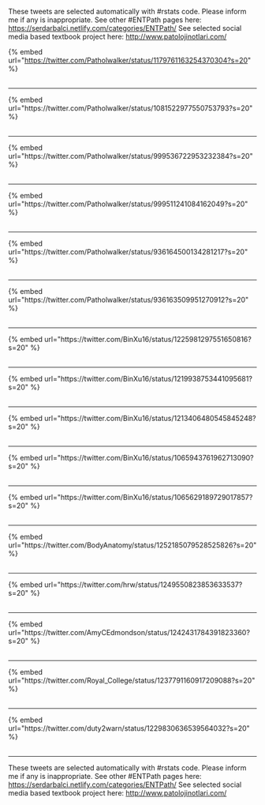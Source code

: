 

These tweets are selected automatically with #rstats code. Please inform me if any is inappropriate.
See other #ENTPath pages here: https://serdarbalci.netlify.com/categories/ENTPath/ 
See selected social media based textbook project here: http://www.patolojinotlari.com/

{% embed url="https://twitter.com/Patholwalker/status/1179761163254370304?s=20" %}<br>
<br>
<hr>
{% embed url="https://twitter.com/Patholwalker/status/1081522977550753793?s=20" %}<br>
<br>
<hr>
{% embed url="https://twitter.com/Patholwalker/status/999536722953232384?s=20" %}<br>
<br>
<hr>
{% embed url="https://twitter.com/Patholwalker/status/999511241084162049?s=20" %}<br>
<br>
<hr>
{% embed url="https://twitter.com/Patholwalker/status/936164500134281217?s=20" %}<br>
<br>
<hr>
{% embed url="https://twitter.com/Patholwalker/status/936163509951270912?s=20" %}<br>
<br>
<hr>
{% embed url="https://twitter.com/BinXu16/status/1225981297551650816?s=20" %}<br>
<br>
<hr>
{% embed url="https://twitter.com/BinXu16/status/1219938753441095681?s=20" %}<br>
<br>
<hr>
{% embed url="https://twitter.com/BinXu16/status/1213406480545845248?s=20" %}<br>
<br>
<hr>
{% embed url="https://twitter.com/BinXu16/status/1065943761962713090?s=20" %}<br>
<br>
<hr>
{% embed url="https://twitter.com/BinXu16/status/1065629189729017857?s=20" %}<br>
<br>
<hr>
{% embed url="https://twitter.com/BodyAnatomy/status/1252185079528525826?s=20" %}<br>
<br>
<hr>
{% embed url="https://twitter.com/hrw/status/1249550823853633537?s=20" %}<br>
<br>
<hr>
{% embed url="https://twitter.com/AmyCEdmondson/status/1242431784391823360?s=20" %}<br>
<br>
<hr>
{% embed url="https://twitter.com/Royal_College/status/1237791160917209088?s=20" %}<br>
<br>
<hr>
{% embed url="https://twitter.com/duty2warn/status/1229830636539564032?s=20" %}<br>
<br>
<hr>


These tweets are selected automatically with #rstats code. Please inform me if any is inappropriate.
See other #ENTPath pages here: https://serdarbalci.netlify.com/categories/ENTPath/ 
See selected social media based textbook project here: http://www.patolojinotlari.com/
